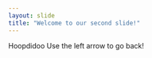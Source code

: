 ```yaml
---
layout: slide
title: "Welcome to our second slide!"
---
```

Hoopdidoo
Use the left arrow to go back!

